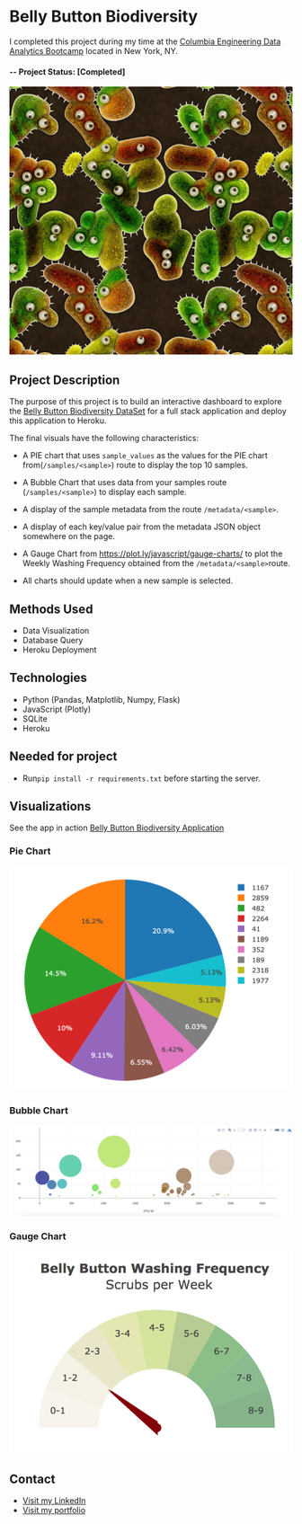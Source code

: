 ﻿# Belly Button Biodiversity

I completed this project during my time at the [Columbia Engineering Data Analytics Bootcamp](https://bootcamp.cvn.columbia.edu/data/nyc/landing/?s=Google-Brand&pkw=%2Bdata%20%2Banalytics%20%2Bcolumbia&pcrid=392444639754&pmt=b&utm_source=google&utm_medium=cpc&utm_campaign=%5BS%5D_GRD_Data_Brand_ALL_NYC_BMM_New&utm_term=%2Bdata%20%2Banalytics%20%2Bcolumbia&utm_content=392444639754&s=google&k=%2Bdata%20%2Banalytics%20%2Bcolumbia&gclid=Cj0KCQiA2b7uBRDsARIsAEE9XpFH-2wU0-_7jtxCV_PCkGBR0prlyKtvpF2-nAWU1tO4oYci5h1QStsaAsg5EALw_wcB&gclsrc=aw.ds) located in New York, NY.

#### -- Project Status: [Completed]



![Bacteria by filterforge.com](Images/bacteria_by_filterforgedotcom.jpg)


## Project Description

The purpose of this project is to build an interactive dashboard to explore the [Belly Button Biodiversity DataSet](http://robdunnlab.com/projects/belly-button-biodiversity/) for a full stack application and deploy this application to Heroku.

The final visuals have the following characteristics:  

* A PIE chart that uses `sample_values` as the values for the PIE chart from(`/samples/<sample>`) route to display the top 10 samples.

* A Bubble Chart that uses data from your samples route (`/samples/<sample>`) to display each sample.

* A display of the sample metadata from the route `/metadata/<sample>`.

* A display of each key/value pair from the metadata JSON object somewhere on the page.

* A Gauge Chart from <https://plot.ly/javascript/gauge-charts/> to plot the Weekly Washing Frequency obtained from the `/metadata/<sample>`route.

* All charts should update when a new sample is selected.

## Methods Used
* Data Visualization
* Database Query
* Heroku Deployment

## Technologies
* Python (Pandas, Matplotlib, Numpy,  Flask) 
* JavaScript (Plotly)
* SQLite
* Heroku


## Needed for project

* Run`pip install -r requirements.txt` before starting the server.


## Visualizations

See the app in action [Belly Button Biodiversity Application](https://bellybuttoncarolineapp.herokuapp.com/)

### Pie Chart 

![PIE Chart](Images/pie_chart.png)


### Bubble Chart


![Bubble Chart](Images/bubble_chart.png)

### Gauge Chart 

![Gauge Chart](Images/gauge.png)


## Contact
* [Visit my LinkedIn](https://www.linkedin.com/in/caroline-delva-5184a172/) 
* [Visit my portfolio](https://carolinedelva.github.io/CarolineDelvaPortfolio/) 